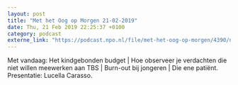 ```yaml
---
layout: post
title: "Met het Oog op Morgen 21-02-2019"
date: Thu, 21 Feb 2019 22:25:37 +0100
category: podcast
externe_link: "https://podcast.npo.nl/file/met-het-oog-op-morgen/4390/nporadio1_met-het-oog-op-morgen_20190221_met-het-oog-op-morgen-21-02-2019_FXGKRE.mp3"
---
```


Met vandaag: Het kindgebonden budget | Hoe observeer je verdachten die niet willen meewerken aan TBS | Burn-out bij jongeren | Die ene patiënt. Presentatie: Lucella Carasso.
